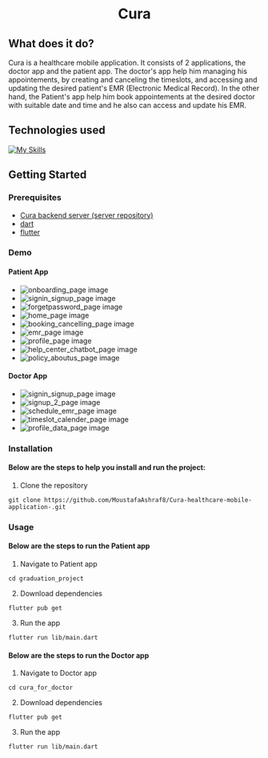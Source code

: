 <!-- # Cura-healthcare-mobile-application- -->

# <center >Cura</center>

## What does it do?

Cura is a healthcare mobile application. It consists of 2 applications, the doctor app and the patient app. The doctor's app help him managing his appointements, by creating and canceling the timeslots, and accessing and updating the desired patient's EMR (Electronic Medical Record). In the other hand, the Patient's app help him book appointements at the desired doctor with suitable date and time and he also can access and update his EMR.

## Technologies used

[![My Skills](https://skillicons.dev/icons?i=dart,flutter)](https://skillicons.dev)

## Getting Started

### Prerequisites

- [Cura backend server (server repository)](https://github.com/MoustafaAshraf8/Cura_backend_server)
- [dart](https://dart.dev/)
- [flutter](https://flutter.dev/)

### Demo

#### Patient App

- ![onboarding_page image](./demo/patient_app/onboarding_page.png "onboarding_page Page")
- ![signin_signup_page image](./demo/patient_app/signin_signup_page.jpg "signin_signup_page Page")
- ![forgetpassword_page image](./demo/patient_app/forgetpassword_page.jpg "forgetpassword_page Page")
- ![home_page image](./demo/patient_app/home_page.jpg "home_page Page")
- ![booking_cancelling_page image](./demo/patient_app/booking_cancelling_page.jpg "booking_cancelling_page Page")
- ![emr_page image](./demo/patient_app/emr_page.jpg "emr_page Page")
- ![profile_page image](./demo/patient_app/profile_page.jpg "profile_page Page")
- ![help_center_chatbot_page image](./demo/patient_app/help_center_chatbot_page.jpg "help_center_chatbot_page Page")
- ![policy_aboutus_page image](./demo/patient_app/policy_aboutus_page.jpg "policy_aboutus_page Page")

#### Doctor App

- ![signin_signup_page image](./demo/doctor_app/signin_signup_page.jpg "signin_signup_page Page")
- ![signup_2_page image](./demo/doctor_app/signup_2_page.jpg "signup_2_page Page")
- ![schedule_emr_page image](./demo/doctor_app/schedule_emr_page.jpg "schedule_emr_page Page")
- ![timeslot_calender_page image](./demo/doctor_app/timeslot_calender_page.jpg "timeslot_calender_page Page")
- ![profile_data_page image](./demo/doctor_app/profile_data_page.jpg "profile_data_page Page")

### Installation

#### Below are the steps to help you install and run the project:

1. Clone the repository

```
git clone https://github.com/MoustafaAshraf8/Cura-healthcare-mobile-application-.git
```

### Usage

#### Below are the steps to run the Patient app

1. Navigate to Patient app

```
cd graduation_project
```

2. Download dependencies

```
flutter pub get
```

3. Run the app

```
flutter run lib/main.dart
```

#### Below are the steps to run the Doctor app

1. Navigate to Doctor app

```
cd cura_for_doctor
```

2. Download dependencies

```
flutter pub get
```

3. Run the app

```
flutter run lib/main.dart
```
